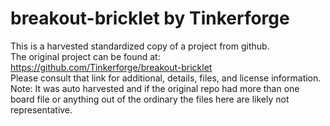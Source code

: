 
# breakout-bricklet by Tinkerforge  
This is a harvested standardized copy of a project from github.  
The original project can be found at:  
https://github.com/Tinkerforge/breakout-bricklet  
Please consult that link for additional, details, files, and license information.  
Note: It was auto harvested and if the original repo had more than one board file or anything out of the ordinary the files here are likely not representative.  
    